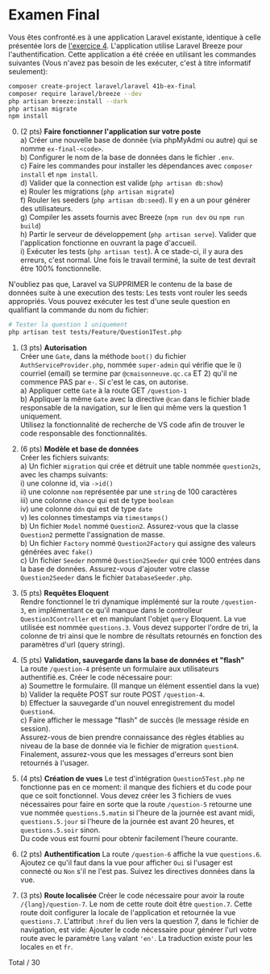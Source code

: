 # Examen Final

Vous êtes confronté.es à une application Laravel existante, identique à celle présentée
lors de [l'exercice 4](https://github.com/nitriques/41b-ex-4).
L'application utilise Laravel Breeze pour l'authentification.
Cette application a été créée en utilisant les commandes suivantes
(Vous n'avez pas besoin de les exécuter, c'est à titre informatif seulement):

```sh
composer create-project laravel/laravel 41b-ex-final
composer require laravel/breeze --dev
php artisan breeze:install --dark
php artisan migrate
npm install
```

0. (2 pts) **Faire fonctionner l'application sur votre poste**  
a) Créer une nouvelle base de donnée (via phpMyAdmi ou autre) qui se nomme `ex-final-<code>`.  
b) Configurer le nom de la base de données dans le fichier `.env`.  
c) Faire les commandes pour installer les dépendances avec `composer install` et `npm install`.  
d) Valider que la connection est valide (`php artisan db:show`)  
e) Rouler les migrations (`php artisan migrate`)  
f) Rouler les seeders (`php artisan db:seed`). Il y en a un pour générer des utilisateurs.  
g) Compiler les assets fournis avec Breeze (`npm run dev` ou `npm run build`)  
h) Partir le serveur de développement (`php artisan serve`). Valider que l'application fonctionne en ouvrant la page d'accueil.  
i) Exécuter les tests (`php artisan test`). À ce stade-ci, il y aura des erreurs, c'est normal.
Une fois le travail terminé, la suite de test devrait être 100% fonctionnelle.  

N'oubliez pas que, Laravel va SUPPRIMER le contenu de la base de données suite à une execution des tests:
Les tests vont rouler les seeds appropriés.
Vous pouvez exécuter les test d'une seule question en qualifiant la commande du nom du fichier:

```sh
# Tester la question 1 uniquement
php artisan test tests/Feature/Question1Test.php
```

1. (3 pts) **Autorisation**  
Créer une `Gate`, dans la méthode `boot()` du fichier `AuthServiceProvider.php`,
nommée `super-admin` qui vérifie que le i) courriel (email) se termine par
`@cmaisonneuve.qc.ca` ET 2) qu'il ne commence PAS par `e-`. Si c'est le cas, on autorise.  
a) Appliquer cette `Gate` à la route GET `/question-1`  
b) Appliquer la même `Gate` avec la directive `@can` dans le fichier blade responsable de la navigation,
sur le lien qui même vers la question 1 uniquement.  
Utilisez la fonctionnalité de recherche de VS code afin de trouver le code responsable des fonctionnalités.

2. (6 pts) **Modèle et base de données**  
Créer les fichiers suivants:  
a) Un fichier `migration` qui crée et détruit une table nommée `question2s`, avec les champs suivants:  
    i)   une colonne id, via `->id()`  
    ii)  une colonne `nom` représentée par une `string` de 100 caractères  
    iii) une colonne `chance` qui est de type `boolean`  
    iv)  une colonne `ddn` qui est de type `date`  
    v)   les colonnes timestamps via `timestamps()`  
b) Un fichier `Model` nommé `Question2`. Assurez-vous que la classe `Question2` permette l'assignation de masse.  
b) Un fichier `Factory` nommé `Question2Factory` qui assigne des valeurs générées avec `fake()`  
c) Un fichier `Seeder` nommé `Question2Seeder` qui crée 1000 entrées dans la base de données.
Assurez-vous d'ajouter votre classe `Question2Seeder` dans le fichier `DatabaseSeeder.php`.

3. (5 pts) **Requêtes Eloquent**  
Rendre fonctionnel le tri dynamique implémenté sur la route `/question-3`, en implémentant
ce qu'il manque dans le controlleur `Question3Controller` et en manipulant l'objet `query` Eloquent.
La vue utilisée est nommée `questions.3`.
Vous devez supporter l'ordre de tri, la colonne de tri ainsi que le nombre de résultats retournés en
fonction des paramètres d'url (query string).

4. (5 pts) **Validation, sauvegarde dans la base de données et "flash"**  
La route `/question-4` présente un formulaire aux utilisateurs authentifié.es. Créer le code nécessaire pour:  
a) Soumettre le formulaire. (Il manque un élément essentiel dans la vue)
b) Valider la requête POST sur route POST `/question-4`.  
b) Effectuer la sauvegarde d'un nouvel enregistrement du model `Question4`.  
c) Faire afficher le message "flash" de succès (le message réside en session).  
Assurez-vous de bien prendre connaissance des règles établies au niveau de la base de donnée
via le fichier de migration `question4`.
Finalement, assurez-vous que les messages d'erreurs sont bien retournés à l'usager.

5. (4 pts) **Création de vues**
Le test d'intégration `Question5Test.php` ne fonctionne pas en ce moment:
il manque des fichiers et du code pour que ce soit fonctionnel.
Vous devez créer les 3 fichiers de vues nécessaires pour faire en sorte que la route `/question-5` retourne une vue
nommée `questions.5.matin` si l'heure de la journée est avant midi, `questions.5.jour` si l'heure de la journée est
avant 20 heures, et `questions.5.soir` sinon.  
Du code vous est fourni pour obtenir facilement l'heure courante.  

6. (2 pts) **Authentification**
La route `/question-6` affiche la vue `questions.6`.
Ajoutez ce qu'il faut dans la vue pour afficher `Oui` si l'usager est connecté ou `Non` s'il ne l'est pas.
Suivez les directives données dans la vue.

7. (3 pts) **Route localisée**
Créer le code nécessaire pour avoir la route `/{lang}/question-7`.
Le nom de cette route doit être `question.7`.
Cette route doit configurer la locale de l'application et retournée la vue `questions.7`.
L'attribut `:href` du lien vers la question 7, dans le fichier de navigation, est vide:
Ajouter le code nécessaire pour générer l'url votre route avec le paramètre `lang` valant `'en'`.
La traduction existe pour les locales `en` et `fr`.

Total / 30

